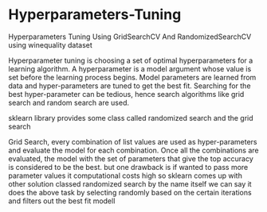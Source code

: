 # Hyperparameters-Tuning
Hyperparameters Tuning Using GridSearchCV And RandomizedSearchCV using winequality dataset

Hyperparameter tuning is choosing a set of optimal hyperparameters for a learning algorithm. A hyperparameter is a model argument whose value is set before the learning process begins.
Model parameters are learned from data and hyper-parameters are tuned to get the best fit. Searching for the best hyper-parameter can be tedious, hence search algorithms like grid search and random search are used.

 sklearn library provides some class called  randomized search and the grid search
 
Grid Search, every combination of list values are used as hyper-parameters and evaluate the model for each combination. Once all the combinations are evaluated, the model with the set of parameters that give the top accuracy is considered to be the best. but one drawback is if wanted to pass more parameter values it computational costs high so sklearn comes up with other solution classed randomized search by the name itself we can say it does the above task by selecting randomly based on the certain iterations and filters out the best fit modell
